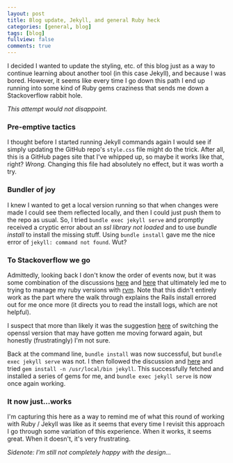 ```yaml
---
layout: post
title: Blog update, Jekyll, and general Ruby heck
categories: [general, blog]
tags: [blog]
fullview: false
comments: true
---
```


I decided I wanted to update the styling, etc. of this blog just as a way to continue learning about another tool (in this case Jekyll), and because I was bored.  However, it seems like every time I go down this path I end up running into some kind of Ruby gems craziness that sends me down a Stackoverflow rabbit hole.

*This attempt would not disappoint.*

### Pre-emptive tactics
I thought before I started running Jekyll commands again I would see if simply updating the GitHub repo's `style.css` file might do the trick.  After all, this is a GitHub pages site that I've whipped up, so maybe it works like that, right?  *Wrong.*  Changing this file had absolutely no effect, but it was worth a try.

### Bundler of joy
I knew I wanted to get a local version running so that when changes were made I could see them reflected locally, and then I could just push them to the repo as usual.  So, I tried `bundle exec jekyll serve` and promptly received a cryptic error about an *ssl library not loaded* and to use *bundle install* to install the missing stuff.  Using `bundle install` gave me the nice error of `jekyll: command not found`.  Wut?

### To Stackoverflow we go
Admittedly, looking back I don't know the order of events now, but it was some combination of the discussions [here](https://stackoverflow.com/questions/19168842/library-not-loaded-opt-local-lib-libssl-1-0-0-dylib-loaderror) and [here](https://stackoverflow.com/questions/8146249/jekyll-command-not-found) that ultimately led me to trying to manage my ruby versions with [rvm](https://pragmaticstudio.com/blog/2010/9/23/install-rails-ruby-mac).  Note that this didn't entirely work as the part where the walk through explains the Rails install errored out for me once more (it directs you to read the install logs, which are not helpful).

I suspect that more than likely it was the suggestion [here](https://stackoverflow.com/questions/59350892/installing-ruby-2-1-2-cannot-load-such-file-openssl-loaderror) of switching the openssl version that may have gotten me moving forward again, but honestly (frustratingly) I'm not sure.

Back at the command line, `bundle install` was now successful, but `bundle exec jekyll serve` was not.  I then followed the discussion and [here](https://stackoverflow.com/questions/8146249/jekyll-command-not-found) and tried `gem install -n /usr/local/bin jekyll`.  This successfully fetched and installed a series of gems for me, and `bundle exec jekyll serve` is now once again working.  

### It now just...works
I'm capturing this here as a way to remind me of what this round of working with Ruby / Jekyll was like as it seems that every time I revisit this approach I go through some variation of this experience.  When it works, it seems great.  When it doesn't, it's very frustrating.

*Sidenote: I'm still not completely happy with the design...*
